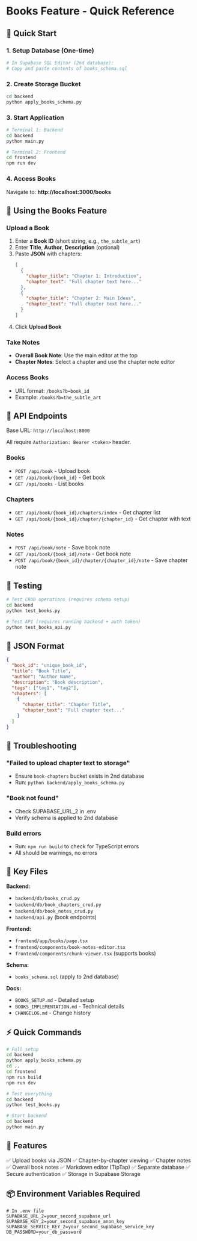 # Books Feature - Quick Reference

## 🚀 Quick Start

### 1. Setup Database (One-time)

```bash
# In Supabase SQL Editor (2nd database):
# Copy and paste contents of books_schema.sql
```

### 2. Create Storage Bucket

```bash
cd backend
python apply_books_schema.py
```

### 3. Start Application

```bash
# Terminal 1: Backend
cd backend
python main.py

# Terminal 2: Frontend
cd frontend
npm run dev
```

### 4. Access Books

Navigate to: **http://localhost:3000/books**

## 📖 Using the Books Feature

### Upload a Book

1. Enter a **Book ID** (short string, e.g., `the_subtle_art`)
2. Enter **Title**, **Author**, **Description** (optional)
3. Paste **JSON** with chapters:
   ```json
   [
     {
       "chapter_title": "Chapter 1: Introduction",
       "chapter_text": "Full chapter text here..."
     },
     {
       "chapter_title": "Chapter 2: Main Ideas",
       "chapter_text": "Full chapter text here..."
     }
   ]
   ```
4. Click **Upload Book**

### Take Notes

- **Overall Book Note**: Use the main editor at the top
- **Chapter Notes**: Select a chapter and use the chapter note editor

### Access Books

- URL format: `/books?b=book_id`
- Example: `/books?b=the_subtle_art`

## 🔌 API Endpoints

Base URL: `http://localhost:8000`

All require `Authorization: Bearer <token>` header.

### Books

- `POST /api/book` - Upload book
- `GET /api/book/{book_id}` - Get book
- `GET /api/books` - List books

### Chapters

- `GET /api/book/{book_id}/chapters/index` - Get chapter list
- `GET /api/book/{book_id}/chapter/{chapter_id}` - Get chapter with text

### Notes

- `POST /api/book/note` - Save book note
- `GET /api/book/{book_id}/note` - Get book note
- `POST /api/book/{book_id}/chapter/{chapter_id}/note` - Save chapter note

## 🧪 Testing

```bash
# Test CRUD operations (requires schema setup)
cd backend
python test_books.py

# Test API (requires running backend + auth token)
python test_books_api.py
```

## 📝 JSON Format

```json
{
  "book_id": "unique_book_id",
  "title": "Book Title",
  "author": "Author Name",
  "description": "Book description",
  "tags": ["tag1", "tag2"],
  "chapters": [
    {
      "chapter_title": "Chapter Title",
      "chapter_text": "Full chapter text..."
    }
  ]
}
```

## 🔧 Troubleshooting

### "Failed to upload chapter text to storage"

- Ensure `book-chapters` bucket exists in 2nd database
- Run: `python backend/apply_books_schema.py`

### "Book not found"

- Check SUPABASE_URL_2 in .env
- Verify schema is applied to 2nd database

### Build errors

- Run: `npm run build` to check for TypeScript errors
- All should be warnings, no errors

## 📂 Key Files

**Backend:**

- `backend/db/books_crud.py`
- `backend/db/book_chapters_crud.py`
- `backend/db/book_notes_crud.py`
- `backend/api.py` (book endpoints)

**Frontend:**

- `frontend/app/books/page.tsx`
- `frontend/components/book-notes-editor.tsx`
- `frontend/components/chunk-viewer.tsx` (supports books)

**Schema:**

- `books_schema.sql` (apply to 2nd database)

**Docs:**

- `BOOKS_SETUP.md` - Detailed setup
- `BOOKS_IMPLEMENTATION.md` - Technical details
- `CHANGELOG.md` - Change history

## ⚡ Quick Commands

```bash
# Full setup
cd backend
python apply_books_schema.py
cd ..
cd frontend
npm run build
npm run dev

# Test everything
cd backend
python test_books.py

# Start backend
cd backend
python main.py
```

## 🎯 Features

✅ Upload books via JSON
✅ Chapter-by-chapter viewing
✅ Chapter notes
✅ Overall book notes
✅ Markdown editor (TipTap)
✅ Separate database
✅ Secure authentication
✅ Storage in Supabase Storage

## 📦 Environment Variables Required

```env
# In .env file
SUPABASE_URL_2=your_second_supabase_url
SUPABASE_KEY_2=your_second_supabase_anon_key
SUPABASE_SERVICE_KEY_2=your_second_supabase_service_key
DB_PASSWORD=your_db_password
```
